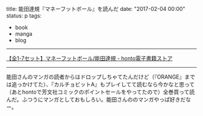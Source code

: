 title: 能田達規『マネーフットボール』を読んだ
date: "2017-02-04 00:00"
status: p
tags:
- book
- manga
- blog
---

[【全1\-7セット】マネーフットボール/能田達規 \- honto電子書籍ストア](https://honto.jp/ebook/pd-set_28266499.html)

----

能田さんのマンガの読者からはドロップしちゃてたんだけど（『ORANGE』までは追っかけてた）、『カルチョビットA』もプレイしてて読むなら今かなと思って（あとhontoで芳文社コミックのポイントセールをやってたので）全巻買って読んだ。ふつうにマンガとしておもしろい。能田さんののマンガやっぱ好きだなー。
